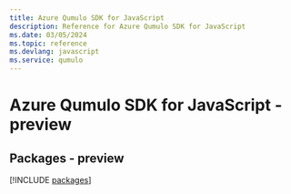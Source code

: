 ```yaml
---
title: Azure Qumulo SDK for JavaScript
description: Reference for Azure Qumulo SDK for JavaScript
ms.date: 03/05/2024
ms.topic: reference
ms.devlang: javascript
ms.service: qumulo
---
```

# Azure Qumulo SDK for JavaScript - preview
## Packages - preview
[!INCLUDE [packages](qumulo-index.md)]
